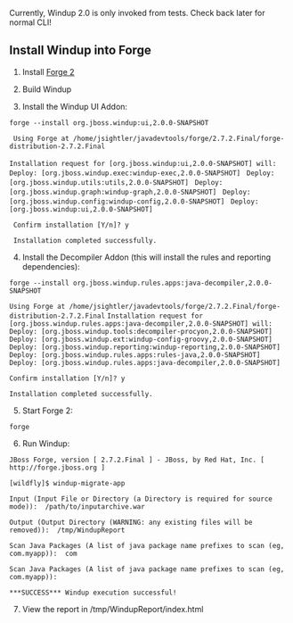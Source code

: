 Currently, Windup 2.0 is only invoked from tests. Check back later for normal CLI!

## Install Windup into Forge

1. Install [Forge 2](http://forge.jboss.org/)

2. Build Windup

3. Install the Windup UI Addon:

` forge --install org.jboss.windup:ui,2.0.0-SNAPSHOT `

` Using Forge at /home/jsightler/javadevtools/forge/2.7.2.Final/forge-distribution-2.7.2.Final`

` Installation request for [org.jboss.windup:ui,2.0.0-SNAPSHOT] will: `
` Deploy: [org.jboss.windup.exec:windup-exec,2.0.0-SNAPSHOT]`
` Deploy: [org.jboss.windup.utils:utils,2.0.0-SNAPSHOT]`
` Deploy: [org.jboss.windup.graph:windup-graph,2.0.0-SNAPSHOT]`
` Deploy: [org.jboss.windup.config:windup-config,2.0.0-SNAPSHOT]`
` Deploy: [org.jboss.windup:ui,2.0.0-SNAPSHOT]`

` Confirm installation [Y/n]? y`

` Installation completed successfully.`

4. Install the Decompiler Addon (this will install the rules and reporting dependencies):

`forge --install org.jboss.windup.rules.apps:java-decompiler,2.0.0-SNAPSHOT`

`Using Forge at /home/jsightler/javadevtools/forge/2.7.2.Final/forge-distribution-2.7.2.Final`
`Installation request for [org.jboss.windup.rules.apps:java-decompiler,2.0.0-SNAPSHOT] will: `
`Deploy: [org.jboss.windup.tools:decompiler-procyon,2.0.0-SNAPSHOT]`
`Deploy: [org.jboss.windup.ext:windup-config-groovy,2.0.0-SNAPSHOT]`
`Deploy: [org.jboss.windup.reporting:windup-reporting,2.0.0-SNAPSHOT]`
`Deploy: [org.jboss.windup.rules.apps:rules-java,2.0.0-SNAPSHOT]`
`Deploy: [org.jboss.windup.rules.apps:java-decompiler,2.0.0-SNAPSHOT]`

`Confirm installation [Y/n]? y`

`Installation completed successfully.`

5. Start Forge 2:

`forge`

6. Run Windup:

`JBoss Forge, version [ 2.7.2.Final ] - JBoss, by Red Hat, Inc. [ http://forge.jboss.org ]`

`[wildfly]$ windup-migrate-app`

`Input (Input File or Directory (a Directory is required for source mode)):  /path/to/inputarchive.war`

`Output (Output Directory (WARNING: any existing files will be removed)):  /tmp/WindupReport`

`Scan Java Packages (A list of java package name prefixes to scan (eg, com.myapp)):  com`

`Scan Java Packages (A list of java package name prefixes to scan (eg, com.myapp)):  `

`***SUCCESS*** Windup execution successful!`

7. View the report in /tmp/WindupReport/index.html
